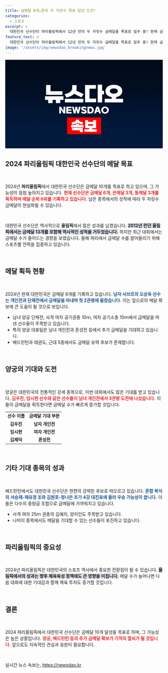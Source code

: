 ```yaml
---
title: 금메달 6개…한국 두 자릿수 목표 달성 도전!
categories:
  - 스포츠
excerpt: >
  대한민국 선수단이 파리올림픽에서 12년 만의 두 자릿수 금메달을 목표로 질주 중! 현재 금메달 6개로 순위 6위, 남녀 양궁과 펜싱 등 유력 후보가 대기 중이다. 금메달 행진의 예고편, 과연 몇 개를 따낼까?
feature_text: >
  대한민국 선수단이 파리올림픽에서 12년 만의 두 자릿수 금메달을 목표로 질주 중! 현재 금메달 6개로 순위 6위, 남녀 양궁과 펜싱 등 유력 후보가 대기 중이다. 금메달 행진의 예고편, 과연 몇 개를 따낼까?
image: '/assets/img/newsdao_breakingnews.jpg'
---
```


<p><img src="/assets/img/newsdao_breakingnews.jpg" alt="cryptoinkorea 속보" /></p>

<h2 data-ke-size="size26">2024 파리올림픽 대한민국 선수단의 메달 목표</h2>

<p data-ke-size="size16">&nbsp;</p>

<p>2024년 <b>파리올림픽</b>에서 대한민국 선수단은 금메달 10개를 목표로 하고 있으며, 그 가능성이 점점 높아지고 있습니다. <b><span style="color: #ee2323;">현재 선수단은 금메달 6개, 은메달 3개, 동메달 3개를 획득하며 메달 순위 6위를 기록하고 있습니다.</span></b> 남은 종목에서의 성적에 따라 두 자릿수 금메달이 현실화될 수 있습니다.</p>

<p data-ke-size="size16">&nbsp;</p>

<p>대한민국 선수단은 역사적으로 <b>올림픽</b>에서 많은 성과를 남겼습니다. <b><span style="background-color: #21538527;">2012년 런던 올림픽에서는 금메달 13개를 포함해 역사적인 성적을 거두었습니다.</span></b> 하지만 최근 대회에서는 금메달 수가 줄어드는 경향을 보였습니다. 올해 파리에서 금메달 수를 끌어올리기 위해 스포츠별 전력을 집중하고 있습니다.</p>

<p data-ke-size="size16">&nbsp;</p>

<h2 data-ke-size="size26">메달 획득 현황</h2>

<p data-ke-size="size16">&nbsp;</p>

<p>2024년 현재 대한민국은 금메달 6개를 기록하고 있습니다. <b><span style="color: #1a5490;">남자 사브르의 오상욱 선수는 개인전과 단체전에서 금메달을 따내며 첫 2관왕에 올랐습니다.</span></b> 이는 앞으로의 메달 확보에 큰 도움이 될 것으로 보입니다.</p>

<ul>
<li>남녀 양궁 단체전, 사격 여자 공기권총 10ｍ, 여자 공기소총 10ｍ에서 금메달을 따낸 선수들이 주목받고 있습니다.</li>
<li>특히 양궁 대표팀은 남녀 개인전과 혼성전 등에서 추가 금메달을 기대하고 있습니다.</li>
<li>배드민턴과 태권도, 근대 5종에서도 금메달 유력 후보가 존재합니다.</li>
</ul>

<p data-ke-size="size16">&nbsp;</p>

<h2 data-ke-size="size26">양궁의 기대와 도전</h2>

<p data-ke-size="size16">&nbsp;</p>

<p>양궁은 대한민국의 전통적인 강세 종목으로, 이번 대회에서도 많은 기대를 받고 있습니다. <b><span style="color: #ee2323;">김우진, 임시현 선수와 같은 선수들이 남녀 개인전에서 3관왕 도전에 나섰습니다.</span></b> 이들이 금메달을 획득한다면 금메달 수가 빠르게 증가할 것입니다.</p>

<table>
<tr>
<td style="text-align: center; height: 17px;"><b>선수 이름</b></td>
<td style="text-align: center; height: 17px;"><b>금메달 기대 부문</b></td>
</tr>
<tr>
<td style="text-align: center; height: 17px;"><b>김우진</b></td>
<td style="text-align: center; height: 17px;"><b>남자 개인전</b></td>
</tr>
<tr>
<td style="text-align: center; height: 17px;"><b>임시현</b></td>
<td style="text-align: center; height: 17px;"><b>여자 개인전</b></td>
</tr>
<tr>
<td style="text-align: center; height: 17px;"><b>김제덕</b></td>
<td style="text-align: center; height: 17px;"><b>혼성전</b></td>
</tr>
</table>

<p data-ke-size="size16">&nbsp;</p>

<h2 data-ke-size="size26">기타 기대 종목의 성과</h2>

<p data-ke-size="size16">&nbsp;</p>

<p>배드민턴에서도 대한민국 선수단은 한편의 강력한 후보로 떠오르고 있습니다. <b><span style="color: #1a5490;">혼합 복식의 서승재-채유정 조와 김원호-정나은 조가 4강 대진표에 올라 우승 가능성이 큽니다.</span></b> 이들은 다수의 중량급 조합으로 금메달에 가까워지고 있습니다.</p>

<ul>
<li>사격 여자 25ｍ 권총의 김예지, 양지인도 주목받고 있습니다.</li>
<li>나머지 종목에서도 메달을 기대할 수 있는 선수들이 포진하고 있습니다.</li>
</ul>

<p data-ke-size="size16">&nbsp;</p>

<h2 data-ke-size="size26">파리올림픽의 중요성</h2>

<p data-ke-size="size16">&nbsp;</p>

<p>2024년 파리올림픽은 대한민국의 스포츠 역사에서 중요한 전환점이 될 수 있습니다. <b><span style="background-color: #21538527;">올림픽에서의 성과는 향후 체육육성 정책에도 큰 영향을 미칩니다.</span></b> 메달 수가 늘어나면 다음 대회에 대한 기대감과 함께 체육 투자도 증가할 것입니다.</p>

<p data-ke-size="size16">&nbsp;</p>

<h2 data-ke-size="size26">결론</h2>

<p data-ke-size="size16">&nbsp;</p>

<p>2024 파리올림픽에서 대한민국 선수단은 금메달 10개 달성을 목표로 하며, 그 가능성은 높은 상황입니다. <b><span style="color: #ee2323;">양궁, 배드민턴 등의 추가 금메달 확보가 기적의 열쇠가 될 것입니다.</span></b> 앞으로도 지속적인 관심과 응원이 필요합니다.</p>

<p data-ke-size="size16">&nbsp;</p>
실시간 뉴스 속보는, <a href="https://newsdao.kr" rel="dofollow">https://newsdao.kr</a>



